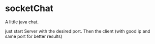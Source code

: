 # socketChat
A little java chat.

just start Server with the desired port. Then the client (with good ip and same port for better results)
